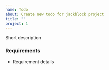 ```yaml
---
name: Todo
about: Create new todo for jackblock project
title: ""
project: 1
---
```


Short description

### Requirements
- Requirement details
